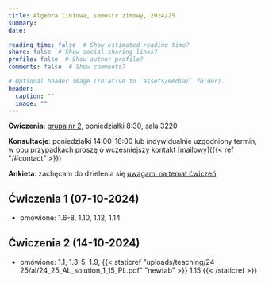 ```yaml
---
title: Algebra liniowa, semestr zimowy, 2024/25
summary: 
date: 

reading_time: false  # Show estimated reading time?
share: false  # Show social sharing links?
profile: false  # Show author profile?
comments: false  # Show comments?

# Optional header image (relative to `assets/media/` folder).
header:
  caption: ""
  image: ""
---
```


**Ćwiczenia**: [grupa nr 2](https://usosweb.mimuw.edu.pl/kontroler.php?_action=katalog2/przedmioty/pokazZajecia&zaj_cyk_id=539777&gr_nr=2), poniedziałki 8:30, sala 3220

**Konsultacje**: poniedziałki 14:00-16:00 lub indywidualnie uzgodniony termin, w obu przypadkach proszę o wcześniejszy kontakt [mailowy]({{< ref "/#contact" >}})

**Ankieta**: zachęcam do dzielenia się [uwagami na temat ćwiczeń](https://docs.google.com/forms/d/e/1FAIpQLSfSoMb8Fyt6cVvc0bmzPR_cv38ibVP3MYOKfQvMBZvOqDjJ5A/viewform?usp=sf_link)

## Ćwiczenia 1 (07-10-2024)
- omówione: 1.6-8, 1.10, 1.12, 1.14

## Ćwiczenia 2 (14-10-2024)
- omówione: 1.1, 1.3-5, 1.9, {{< staticref "uploads/teaching/24-25/al/24_25_AL_solution_1_15_PL.pdf" "newtab" >}} 1.15 {{< /staticref >}}



<!-- ## Ćwiczenia 2 (16-10-2023)
- omówione (seria 2): 1-3, {{< staticref "uploads/teaching/23-24/al/23_24_AL_solution_2_4_PL.pdf" "newtab" >}} 4 {{< /staticref >}}, 5, {{< staticref "uploads/teaching/23-24/al/23_24_AL_solution_2_6_PL.pdf" "newtab" >}} 6 {{< /staticref >}}, 9, {{< staticref "uploads/teaching/23-24/al/23_24_AL_solution_2_12_PL.pdf" "newtab" >}} 12 {{< /staticref >}}
- {{< staticref "uploads/teaching/23-24/al/23_24_AL_homework_2_PL.pdf" "newtab" >}} zadania domowe {{< /staticref >}} (nieobowiązkowe)

## Ćwiczenia 3 (23-10-2023)
- omówione (seria 3): 6, 7, {{< staticref "uploads/teaching/23-24/al/23_24_AL_solution_3_8_PL.pdf" "newtab" >}} 8 {{< /staticref >}}, 10, 14

## Ćwiczenia 4 (06-11-2023)
- omówione (seria 4): 1, 2, {{< staticref "uploads/teaching/23-24/al/23_24_AL_solution_4_4_PL.pdf" "newtab" >}} 4 {{< /staticref >}}
- {{< staticref "uploads/teaching/23-24/al/23_24_AL_homework_4_PL.pdf" "newtab" >}} zadania domowe {{< /staticref >}} (nieobowiązkowe)

## Ćwiczenia 5 (13-11-2023)
- omówione (seria 5): 1, 4, {{< staticref "uploads/teaching/23-24/al/23_24_AL_solution_5_5_PL.pdf" "newtab" >}} 5 {{< /staticref >}} (częściowo)

## Ćwiczenia 6 (20-11-2023)
- omówione (seria 6): 1, {{< staticref "uploads/teaching/23-24/al/23_24_AL_solution_6_2_PL.pdf" "newtab" >}} 2 {{< /staticref >}}, {{< staticref "uploads/teaching/23-24/al/23_24_AL_solution_6_4_PL.pdf" "newtab" >}} 4 {{< /staticref >}}

## Ćwiczenia 7 (20-11-2023) (dodatkowe)
- powtórka przed kolokwium
- {{< staticref "uploads/teaching/23-24/al/23_24_AL_midterm_prep_PL.pdf" "newtab" >}} zadania przygotowawcze {{< /staticref >}}
- omówione: {{< staticref "uploads/teaching/23-24/al/23_24_AL_solution_6_5_PL.pdf" "newtab" >}} 6.5 {{< /staticref >}} i 4, 6 z przygotowawczych -->
<!-- - od 14:15 do 16:00 w tej samej sali co ćwiczenia -->

<!-- ## Ćwiczenia 8 (27-11-2023)
- omówione: {{< staticref "uploads/teaching/23-24/al/23_24_AL_solution_midterm_exam_PL.pdf" "newtab" >}} zadania z kolokwium {{< /staticref >}}

## Ćwiczenia 9 (04-12-2023)
- omówione (seria 7): 2-5, 7, 9, 13

## Ćwiczenia 10 (18-12-2023)
- omówione (seria 8): {{< staticref "uploads/teaching/23-24/al/23_24_AL_solution_8_1_PL.pdf" "newtab" >}} 1 {{< /staticref >}}, {{< staticref "uploads/teaching/23-24/al/23_24_AL_solution_8_2_PL.pdf" "newtab" >}} 2 {{< /staticref >}}
- zadania domowe (seria 8): {{< staticref "uploads/teaching/23-24/al/23_24_AL_solution_8_3_PL.pdf" "newtab" >}} 3 {{< /staticref >}}, 4

## Ćwiczenia 11 (08-01-2024)
- omówione (seria 8): 7, (seria 9): 2, {{< staticref "uploads/teaching/23-24/al/23_24_AL_solution_9_3_PL.pdf" "newtab" >}} 3 {{< /staticref >}}

## Ćwiczenia 12 (15-01-2024)
- omówione (seria 10): 3, 4, 5, {{< staticref "uploads/teaching/23-24/al/23_24_AL_solution_10_6_PL.pdf" "newtab" >}} 6 {{< /staticref >}}, {{< staticref "uploads/teaching/23-24/al/23_24_AL_solution_10_7_PL.pdf" "newtab" >}} 7 {{< /staticref >}}

## Ćwiczenia 13 (22-01-2024)
- omówione (seria 11): 1, (seria 12): 1, 3

## Ćwiczenia 14 (29-01-2024) (dodatkowe)
- powtórka przed egzaminem
- {{< staticref "uploads/teaching/23-24/al/23_24_AL_exam_prep_PL.pdf" "newtab" >}} zadania przygotowawcze {{< /staticref >}}
- omówione: 1, 3, 4, 5, {{< staticref "uploads/teaching/23-24/al/23_24_AL_solution_exam_prep_6_PL.pdf" "newtab" >}} 6 {{< /staticref >}} -->
<!-- - od 14:00 w sali 3260 -->